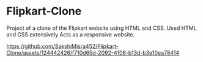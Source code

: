 # Flipkart-Clone
Project of a clone of the Flipkart website using HTML and CSS.
Used HTML and CSS extensively
Acts as a responsive website.





https://github.com/SakshiMisra452/Flipkart-Clone/assets/124442426/f710d65d-2092-4106-b13d-b3e10ea78414

